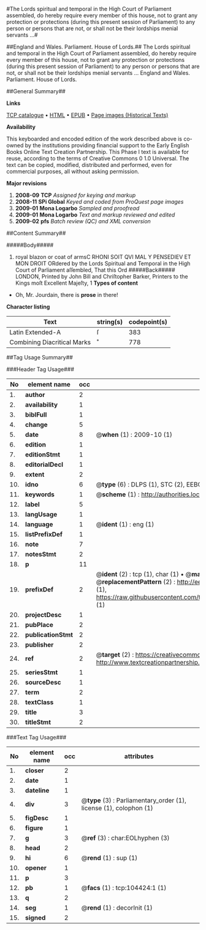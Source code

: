 #The Lords spiritual and temporal in the High Court of Parliament assembled, do hereby require every member of this house, not to grant any protection or protections (during this present session of Parliament) to any person or persons that are not, or shall not be their lordships menial servants ...#

##England and Wales. Parliament. House of Lords.##
The Lords spiritual and temporal in the High Court of Parliament assembled, do hereby require every member of this house, not to grant any protection or protections (during this present session of Parliament) to any person or persons that are not, or shall not be their lordships menial servants ...
England and Wales. Parliament. House of Lords.

##General Summary##

**Links**

[TCP catalogue](http://www.ota.ox.ac.uk/tcp/)  • 
[HTML](http://tei.it.ox.ac.uk/tcp/Texts-HTML/free/A38/A38319.html)  • 
[EPUB](http://tei.it.ox.ac.uk/tcp/Texts-EPUB/free/A38/A38319.epub) • 
[Page images (Historical Texts)](https://data.historicaltexts.jisc.ac.uk/view?pubId=eebo-15691553e&pageId=eebo-15691553e-104424-1)

**Availability**

This keyboarded and encoded edition of the
	       work described above is co-owned by the institutions
	       providing financial support to the Early English Books
	       Online Text Creation Partnership. This Phase I text is
	       available for reuse, according to the terms of Creative
	       Commons 0 1.0 Universal. The text can be copied,
	       modified, distributed and performed, even for
	       commercial purposes, all without asking permission.

**Major revisions**

1. __2008-09__ __TCP__ *Assigned for keying and markup*
1. __2008-11__ __SPi Global__ *Keyed and coded from ProQuest page images*
1. __2009-01__ __Mona Logarbo__ *Sampled and proofread*
1. __2009-01__ __Mona Logarbo__ *Text and markup reviewed and edited*
1. __2009-02__ __pfs__ *Batch review (QC) and XML conversion*

##Content Summary##

#####Body#####

1. royal blazon or coat of armsC RHONI SOIT QVI MAL Y PENSEDIEV ET MON DROIT
ORdered by the Lords Spiritual and Temporal in the High Court of Parliament aſſembled, That this Ord
#####Back#####
LONDON, Printed by John Bill and Chriſtopher Barker, Printers to the Kings moſt Excellent Majeſty, 1
**Types of content**

  * Oh, Mr. Jourdain, there is **prose** in there!

**Character listing**


|Text|string(s)|codepoint(s)|
|---|---|---|
|Latin Extended-A|ſ|383|
|Combining             Diacritical Marks|̊|778|

##Tag Usage Summary##

###Header Tag Usage###

|No|element name|occ|attributes|
|---|---|---|---|
|1.|__author__|2||
|2.|__availability__|1||
|3.|__biblFull__|1||
|4.|__change__|5||
|5.|__date__|8| @__when__ (1) : 2009-10 (1)|
|6.|__edition__|1||
|7.|__editionStmt__|1||
|8.|__editorialDecl__|1||
|9.|__extent__|2||
|10.|__idno__|6| @__type__ (6) : DLPS (1), STC (2), EEBO-CITATION (1), OCLC (1), VID (1)|
|11.|__keywords__|1| @__scheme__ (1) : http://authorities.loc.gov/ (1)|
|12.|__label__|5||
|13.|__langUsage__|1||
|14.|__language__|1| @__ident__ (1) : eng (1)|
|15.|__listPrefixDef__|1||
|16.|__note__|7||
|17.|__notesStmt__|2||
|18.|__p__|11||
|19.|__prefixDef__|2| @__ident__ (2) : tcp (1), char (1)  •  @__matchPattern__ (2) : ([0-9\-]+):([0-9IVX]+) (1), (.+) (1)  •  @__replacementPattern__ (2) : http://eebo.chadwyck.com/downloadtiff?vid=$1&page=$2 (1), https://raw.githubusercontent.com/textcreationpartnership/Texts/master/tcpchars.xml#$1 (1)|
|20.|__projectDesc__|1||
|21.|__pubPlace__|2||
|22.|__publicationStmt__|2||
|23.|__publisher__|2||
|24.|__ref__|2| @__target__ (2) : https://creativecommons.org/publicdomain/zero/1.0/ (1), http://www.textcreationpartnership.org/docs/. (1)|
|25.|__seriesStmt__|1||
|26.|__sourceDesc__|1||
|27.|__term__|2||
|28.|__textClass__|1||
|29.|__title__|3||
|30.|__titleStmt__|2||


###Text Tag Usage###

|No|element name|occ|attributes|
|---|---|---|---|
|1.|__closer__|2||
|2.|__date__|1||
|3.|__dateline__|1||
|4.|__div__|3| @__type__ (3) : Parliamentary_order (1), license (1), colophon (1)|
|5.|__figDesc__|1||
|6.|__figure__|1||
|7.|__g__|3| @__ref__ (3) : char:EOLhyphen (3)|
|8.|__head__|2||
|9.|__hi__|6| @__rend__ (1) : sup (1)|
|10.|__opener__|1||
|11.|__p__|3||
|12.|__pb__|1| @__facs__ (1) : tcp:104424:1 (1)|
|13.|__q__|2||
|14.|__seg__|1| @__rend__ (1) : decorInit (1)|
|15.|__signed__|2||
